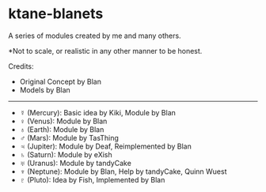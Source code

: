 # ktane-blanets
A series of modules created by me and many others.

\*Not to scale, or realistic in any other manner to be honest.

Credits:
- Original Concept by Blan
- Models by Blan
---
- ☿ (Mercury): Basic idea by Kiki, Module by Blan
- ♀ (Venus): Module by Blan
- ♁ (Earth): Module by Blan
- ♂ (Mars): Module by TasThing
- ♃ (Jupiter): Module by Deaf, Reimplemented by Blan
- ♄ (Saturn): Module by eXish
- ♅ (Uranus): Module by tandyCake
- ♆ (Neptune): Module by Blan, Help by tandyCake, Quinn Wuest
- ♇ (Pluto): Idea by Fish, Implemented by Blan
